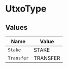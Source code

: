# UtxoType


## Values

| Name       | Value      |
| ---------- | ---------- |
| `Stake`    | STAKE      |
| `Transfer` | TRANSFER   |